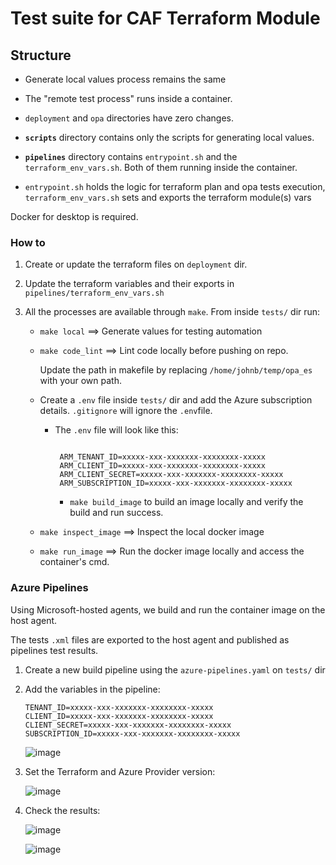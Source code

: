 # Test suite for CAF Terraform Module

## Structure

- Generate local values process remains the same

- The "remote test process" runs inside a container.

- `deployment` and `opa` directories have zero changes.

- **`scripts`** directory contains only the scripts for generating local values.

- **`pipelines`** directory contains `entrypoint.sh` and the `terraform_env_vars.sh`. Both of them running inside the container.

- `entrypoint.sh` holds the logic for terraform plan and opa tests execution, `terraform_env_vars.sh` sets and exports the terraform module(s) vars

Docker for desktop is required.

### How to

1. Create or update the terraform files on `deployment` dir.

2. Update the terraform variables and their exports in `pipelines/terraform_env_vars.sh`

3. All the processes are available through `make`. From inside `tests/` dir run:

   - `make local` ==> Generate values for testing automation

   - `make code_lint` ==> Lint code locally before pushing on repo.

     Update the path in makefile by replacing `/home/johnb/temp/opa_es` with your own path.

   - Create a `.env` file inside `tests/` dir and add the Azure subscription details. `.gitignore` will ignore the `.env`file.

     - The `.env` file will look like this:

       ```docker

        ARM_TENANT_ID=xxxxx-xxx-xxxxxxx-xxxxxxxx-xxxxx
        ARM_CLIENT_ID=xxxxx-xxx-xxxxxxx-xxxxxxxx-xxxxx
        ARM_CLIENT_SECRET=xxxxx-xxx-xxxxxxx-xxxxxxxx-xxxxx
        ARM_SUBSCRIPTION_ID=xxxxx-xxx-xxxxxxx-xxxxxxxx-xxxxx
       ```

       - `make build_image` to build an image locally and verify the build and run success.

   - `make inspect_image` ==> Inspect the local docker image

   - `make run_image` ==> Run the docker image locally and access the container's cmd.

### Azure Pipelines

Using Microsoft-hosted agents, we build and run the container image on the host agent.

The tests `.xml` files are exported to the host agent and published as pipelines test results.

1. Create a new build pipeline using the `azure-pipelines.yaml` on `tests/` dir

2. Add the variables in the pipeline:

   ```azure-pipelines
   TENANT_ID=xxxxx-xxx-xxxxxxx-xxxxxxxx-xxxxx
   CLIENT_ID=xxxxx-xxx-xxxxxxx-xxxxxxxx-xxxxx
   CLIENT_SECRET=xxxxx-xxx-xxxxxxx-xxxxxxxx-xxxxx
   SUBSCRIPTION_ID=xxxxx-xxx-xxxxxxx-xxxxxxxx-xxxxx
   ```

   ![image](https://user-images.githubusercontent.com/40946247/129191753-2744a560-eafc-4689-a1fd-f41e62b5a756.png)

3. Set the Terraform and Azure Provider version:

   ![image](https://user-images.githubusercontent.com/40946247/129192194-8e985e7a-b847-4ac6-a759-abefac94fce9.png)

4. Check the results:

   ![image](https://user-images.githubusercontent.com/40946247/129193280-858c35bd-1ca7-405d-b1ec-7b798f3d127a.png)

   ![image](https://user-images.githubusercontent.com/40946247/129193383-4f0e4d1c-00aa-4222-8188-3f722a08ba24.png)
